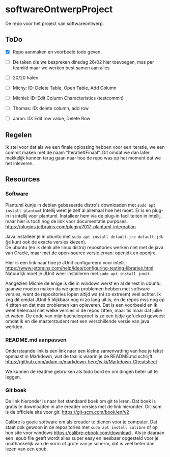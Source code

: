 # softwareOntwerpProject
De repo voor het project van softwareontwerp.



## ToDo

- [x] Repo aanmaken en voorbeeld todo geven.
- [ ] De taken die we bespreken dinsdag 26/02 hier toevoegen, mss per teamlid maar we werken best samen aan alles
- [ ] 20/20 halen
- [ ] Michy: ID: Delete Table, Open Table, Add Column
- [ ] Michiel: ID: Edit Column Characteristics (testcommit)
- [ ] Thomas: ID: delete column, add row
- [ ] Jaron: ID: Edit row value, Delete Row




## Regelen

Ik stel voor dat als we een finale oplossing hebben voor een iteratie,
we een commit maken met de naam "IteratieXFinaal".
Dit omdat we dan later makkelijk kunnen terug gaan naar hoe de repo was op het moment dat we het inleveren.

## Resources

### Software

Plantuml kunje in debian gebaseerde distro's downloaden met
`sudo apt install plantuml`
Intellij weet je zelf al allemaal hoe het moet.
Er is en plug-in in intellij voor plantuml.
Installeer hem via de plug-in faciliteiten in intellij, maar hier is toch nog de link voor documentatie purposes.
https://plugins.jetbrains.com/plugin/7017-plantuml-integration


Java installeer je in ubuntu met `sudo apt install default-jre default-jdk ` (je kunt ook de exacte versies kiezen).  
De ubuntu (en ik denk alle linux distro) repositories werken niet met de java van Oracle, maar met de open-source versie ervan: openjdk en openjre.

Hier is een link naar hoe je JUnit configureerd voor intellij:  
https://www.jetbrains.com/help/idea/configuring-testing-libraries.html  
Natuurlijk moet je JUnit weer installeren met `sudo apt install junit`.  


Aangezien Michie de enige is die in windows werkt en al de rest in ubuntu, gaanwe moeten maken da we geen problemen hebben met software versies, want de repositories lopen altijd wa (ni zo extreem) veel achter.
Ik zeg dit omdat JUnit 5 blijkbaar nog ni zo lang uit is, en de repos mss nog op 4 zitten en dat mss problemen kan opleveren.
Dat is een voorbeeld en ik weet helemaal niet welke versies in de repos zitten, maar tis maar dat jullie et weten.
De code van mijn bachelorproef is zo een tijdje gefucked geweest omdat ik en die masterstudent met een verschillende versie van java werkten.


### README.md aanpassen

Onderstaande link is een link naar een kleine samenvatting van hoe je tekst opmaakt in Markdown, wat de taal is waarin je de README.md schrijft.
https://github.com/adam-p/markdown-here/wiki/Markdown-Cheatsheet

We kunnen de readme gebruiken als todo bord en om dingen beter  uit te leggen.


### Git boek

De link hieronder is naar het standaard boek om git te leren.
Dat boek is gratis te downloaden in alle ereader versies met de link hieronder.
Git-scm is de officiele site voor git.
https://git-scm.com/book/en/v2

Calibre is goeie software om als ereader te dienen voor je computer.
Dat staat ook gewoon in de repositories met `sudo apt install calibre` of op hun site voor windows https://calibre-ebook.com/download .
Als je daaraan een .epub file geeft wordt alles super easy en leesbaar opgesteld voor je onafhankelijk van de vorm of grote van je scherm, dat is veel beter dan lezen van een epub. 
